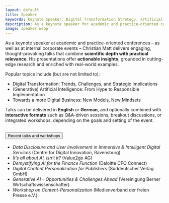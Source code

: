 ```yaml
---
layout: default
title: Speaker
keywords: keynote speaker, Digital Transformation Strategy, artificial intelligence
description: As a keynote speaker for academic and practice-oriented conferences, as well as a speaker for corporate events, Christian Matt presents scientifically grounded, recent and directly applicable insights on Digital Transformation, Digital Business, and Artificial Intelligence.
image: speaker.webp
---
```


As a keynote speaker at academic and practice-oriented conferences – as well as at internal corporate events – Christian Matt delivers engaging, thought-provoking talks that combine **scientific depth with practical relevance**. His presentations offer **actionable insights**, grounded in cutting-edge research and enriched with real-world examples.

Popular topics include (but are not limited to):
- Digital Transformation: Trends, Challenges, and Strategic Implications
- (Generative) Artificial Intelligence: From Hype to Responsible Implementation
- Towards a more Digital Business: New Models, New Mindsets

Talks can be delivered in **English** or **German**, and optionally combined with **interactive formats** such as Q&A-driven sessions, breakout discussions, or integrated workshops, depending on the goals and setting of the event.


<div class="accordion" id="accordionRoles">
    <div class="accordion-item">
        <h2 class="accordion-header">
            <button id="accordion-button" class="accordion-button" type="button" data-bs-toggle="collapse" data-bs-target="#collapseOne" aria-expanded="true" aria-controls="collapseOne">
                Recent talks and workshops
            </button>
        </h2>
        <div id="collapseOne" class="accordion-collapse collapse show" data-bs-parent="#accordionRoles">
            <div class="accordion-body">
                <ul class="accordion-list">
                    <li class="accordion-list-item"><i>Data Disclosure and User Involvement in Immersive & Intelligent Digital Services</i> (Centre for Digital Innovation, Ravensburg)</li>
                    <li class="accordion-list-item"><i>It’s all about AI, isn’t it?</i> (Value2go AG)</li>
                    <li class="accordion-list-item"><i>Demystifying AI for the Finance Function</i> (Deloitte CFO Connect)</li>
                    <li class="accordion-list-item"><i>Digital Content Personalization for Publishers</i> (Süddeutscher Verlag GmbH)</li>
                    <li class="accordion-list-item"><i>Generative AI – Opportunities & Challenges Ahead</i> (Vereinigung Berner Wirtschaftswissenschafter)</li>
                    <li class="accordion-list-item"><i>Workshop on Content-Personalization</i> (Medienverband der freien Presse e.V.)</li>
                </ul>
            </div>
        </div>
    </div>
</div>
